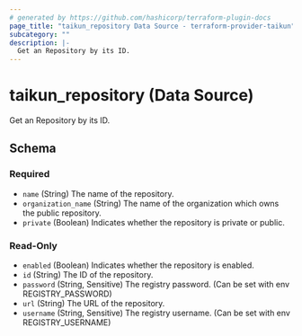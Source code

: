 ```yaml
---
# generated by https://github.com/hashicorp/terraform-plugin-docs
page_title: "taikun_repository Data Source - terraform-provider-taikun"
subcategory: ""
description: |-
  Get an Repository by its ID.
---
```


# taikun_repository (Data Source)

Get an Repository by its ID.



<!-- schema generated by tfplugindocs -->
## Schema

### Required

- `name` (String) The name of the repository.
- `organization_name` (String) The name of the organization which owns the public repository.
- `private` (Boolean) Indicates whether the repository is private or public.

### Read-Only

- `enabled` (Boolean) Indicates whether the repository is enabled.
- `id` (String) The ID of the repository.
- `password` (String, Sensitive) The registry password. (Can be set with env REGISTRY_PASSWORD)
- `url` (String) The URL of the repository.
- `username` (String, Sensitive) The registry username. (Can be set with env REGISTRY_USERNAME)
